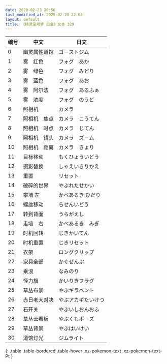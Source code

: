 ```yaml
---
date: 2020-02-23 20:56
last_modified_at: 2020-02-23 22:03
layout: default
title: 《精灵宝可梦 白金》文本 329
---
```

| 编号 | 中文 | 日文 |
| ---- | ---- | ---- |
| 0 | 幽灵属性道馆 | ゴ－ストジム |
| 1 | 雾　红色 | フォグ　あか |
| 2 | 雾　绿色 | フォグ　みどり |
| 3 | 雾　蓝色 | フォグ　あお |
| 4 | 雾　阿尔法 | フォグ　あるふぁ |
| 5 | 雾　浓度 | フォグ　のうど |
| 6 | 照相机 | カメラ |
| 7 | 照相机　焦点 | カメラ　こうてん |
| 8 | 照相机　时点 | カメラ　じてん |
| 9 | 照相机　镜头 | カメラ　ズ－ム |
| 10 | 照相机　距离 | カメラ　きょり |
| 11 | 目标移动 | もくひょういどう |
| 12 | 摄影替换 | しゃえいきりかえ |
| 13 | 重置 | リセット |
| 14 | 破碎的世界 | やぶれたせかい |
| 15 | 攀墙 左 | かべあるき ひだり |
| 16 | 螺旋移动 | らせんいどう |
| 17 | 转到背面 | うらがえし |
| 18 | 走墙　右 | かべあるき　みぎ |
| 19 | 时机回转 | じきかいてん |
| 20 | 时机重置 | じきリセット |
| 21 | 衣架 | ロングクリップ |
| 22 | 家具全部 | かぐぜんぶ |
| 23 | 乘浪 | なみのり |
| 24 | 怪力旗 | かいりきフラグ |
| 25 | 草丛布景 | やぶギラベント |
| 26 | 赤日老大对决 | やぶアカギたいけつ |
| 27 | 石开关 | やぶいしおんおふ |
| 28 | 草丛云看板 | やぶくもポ－ズ |
| 29 | 草丛背景 | やぶはいけい |
| 30 | 道馆灯光 | ジムライト |
{: .table .table-bordered .table-hover .xz-pokemon-text .xz-pokemon-text-Pt }